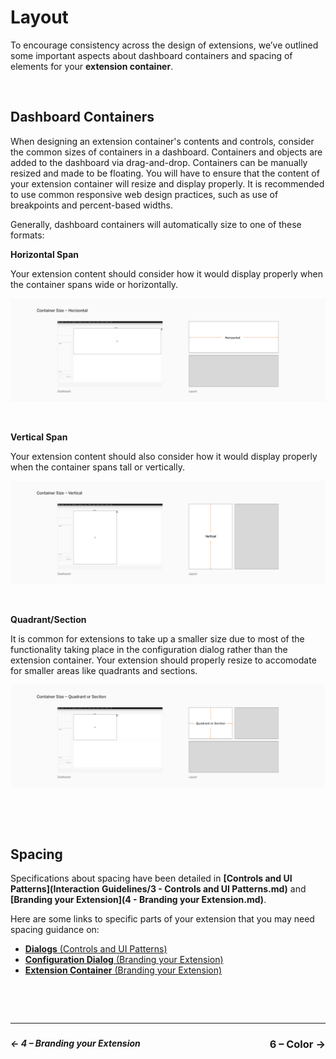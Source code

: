 # Layout

To encourage consistency across the design of extensions, we’ve outlined some important aspects about dashboard containers and spacing of elements for your **extension container**. 

&nbsp;

## Dashboard Containers
When designing an extension container's contents and controls, consider the common sizes of containers in a dashboard. Containers and objects are added to the dashboard via drag-and-drop. Containers can be manually resized and made to be floating. You will have to ensure that the content of your extension container will resize and display properly. It is recommended to use common responsive web design practices, such as use of breakpoints and percent-based widths.

Generally, dashboard containers will automatically size to one of these formats:

**Horizontal Span**

Your extension content should consider how it would display properly when the container spans wide or horizontally.

![container size - full horizontal width](imgs/5-full%20width.png)

&nbsp;

**Vertical Span**

Your extension content should also consider how it would display properly when the container spans tall or vertically. 

![container size - full vertical height](imgs/5-full%20height.png)

&nbsp;

**Quadrant/Section**

It is common for extensions to take up a smaller size due to most of the functionality taking place in the configuration dialog rather than the extension container. Your extension should properly resize to accomodate for smaller areas like quadrants and sections. 

![container size - quadrant or section](imgs/5-section.png)


&nbsp;

&nbsp;


## Spacing

Specifications about spacing have been detailed in **[Controls and UI Patterns](Interaction Guidelines/3 - Controls and UI Patterns.md)** and **[Branding your Extension](4 - Branding your Extension.md)**. 

Here are some links to specific parts of your extension that you may need spacing guidance on:

* [**Dialogs** (Controls and UI Patterns)](../Interaction%20Guidelines/3%20-%20Controls%20and%20UI%20Patterns.md#dialogs)
* [**Configuration Dialog** (Branding your Extension)](4%20-%20Branding%20your%20Extension.md#configuration-dialog)
* [**Extension Container** (Branding your Extension)](4%20-%20Branding%20your%20Extension.md#extension-container)


&nbsp;

&nbsp;


---

### <div id="expand-box"><div id="expand-box-header">[<span style="float: right;">6 – Color &#8594; </span>](6%20-%20Color.md)</div></div>

##### <div id="expand-box"><div id="expand-box-header">[<span style="float: left;">&#8592; 4 – Branding your Extension</span>](4%20-%20Branding%20your%20Extension.md)</div></div>

